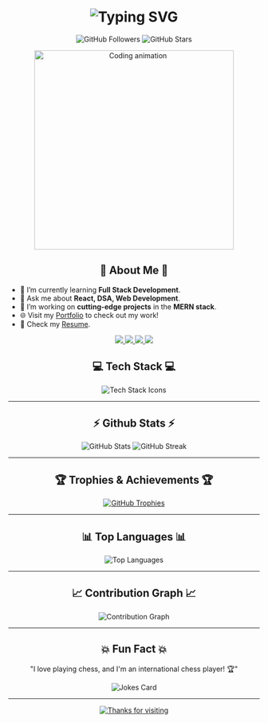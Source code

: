 <h1 align="center">
  <img src="https://readme-typing-svg.demolab.com?font=Fira+Code&size=35&duration=2500&pause=1000&color=36E485&center=true&vCenter=true&width=940&height=60&lines=Hello,+I'm+Srinath+R;Welcome+to+my+GitHub+Universe!" alt="Typing SVG">
</h1>

<p align="center">
  <img src="https://img.shields.io/github/followers/srinathcoder?label=Followers&style=social" alt="GitHub Followers">
  <img src="https://img.shields.io/github/stars/srinathcoder?label=Stars&style=social" alt="GitHub Stars">
</p>

<div align="center">
  <img src="https://user-images.githubusercontent.com/74149956/205432244-b4244718-6a50-4a03-b924-02b354b13fae.gif" alt="Coding animation" width="400" />
</div>

<h2 align="center">🚀 About Me 🚀</h2>

- 🌱 I’m currently learning **Full Stack Development**.
- 💬 Ask me about **React, DSA, Web Development**.
- 🔭 I’m working on **cutting-edge projects** in the **MERN stack**.
- 🌐 Visit my [Portfolio](https://srinathcoder.github.io/My-Portfolio/index.html) to check out my work!
- 💼 Check my [Resume](https://srinathcoder.github.io/My-Portfolio/resume.jpg).

<p align="center">
  <a href="https://linkedin.com/in/srinath-r-43620b265/" target="_blank">
    <img src="https://img.shields.io/badge/-LinkedIn-0077B5?style=flat-square&logo=linkedin&logoColor=white" />
  </a>
  <a href="https://instagram.com/srinath230205" target="_blank">
    <img src="https://img.shields.io/badge/-Instagram-E4405F?style=flat-square&logo=instagram&logoColor=white" />
  </a>
  <a href="https://leetcode.com/u/srinath2302/" target="_blank">
    <img src="https://img.shields.io/badge/-LeetCode-FFA116?style=flat-square&logo=LeetCode&logoColor=white" />
  </a>
  <a href="https://www.geeksforgeeks.org/user/srinath2vu11/" target="_blank">
    <img src="https://img.shields.io/badge/-GeeksForGeeks-00C853?style=flat-square&logo=geeksforgeeks&logoColor=white" />
  </a>
</p>

<h2 align="center">💻 Tech Stack 💻</h2>

<div align="center">
  <img src="https://skillicons.dev/icons?i=html,css,tailwind,js,react,redux,nodejs,express,mongodb,mysql,cpp,java,python,github,git&theme=light" alt="Tech Stack Icons" />
</div>

---

<h2 align="center">⚡ Github Stats ⚡</h2>

<div align="center">
  <img src="https://github-readme-stats.vercel.app/api?username=srinathcoder&show_icons=true&theme=tokyonight&count_private=true" alt="GitHub Stats" />
  <img src="https://github-readme-streak-stats.herokuapp.com/?user=srinathcoder&theme=tokyonight" alt="GitHub Streak" />
</div>

---

<h2 align="center">🏆 Trophies & Achievements 🏆</h2>

<div align="center">
  <a href="https://github.com/ryo-ma/github-profile-trophy">
    <img src="https://github-profile-trophy.vercel.app/?username=srinathcoder&theme=monokai&no-frame=true&row=1&column=7" alt="GitHub Trophies" />
  </a>
</div>

---

<h2 align="center">📊 Top Languages 📊</h2>

<div align="center">
  <img src="https://github-readme-stats.vercel.app/api/top-langs/?username=srinathcoder&layout=compact&theme=tokyonight" alt="Top Languages" />
</div>

---

<h2 align="center">📈 Contribution Graph 📈</h2>

<div align="center">
  <img src="https://activity-graph.herokuapp.com/graph?username=srinathcoder&bg_color=1a1b27&color=00FFFF&line=36E485&point=ffffff&area=true&hide_border=true" alt="Contribution Graph" />
</div>

---

<h2 align="center">💥 Fun Fact 💥</h2>

<p align="center">
  "I love playing chess, and I'm an international chess player! 🏆"
</p>

<div align="center">
  <img src="https://readme-jokes.vercel.app/api?theme=tokyonight" alt="Jokes Card" />
</div>

---

<p align="center">
  <a href="https://github.com/srinathcoder">
    <img src="https://readme-typing-svg.demolab.com?font=Fira+Code&size=18&duration=3000&pause=1000&color=36E485&width=435&lines=Thank+you+for+visiting!;See+you+in+my+repositories+👨‍💻!" alt="Thanks for visiting">
  </a>
</p>



